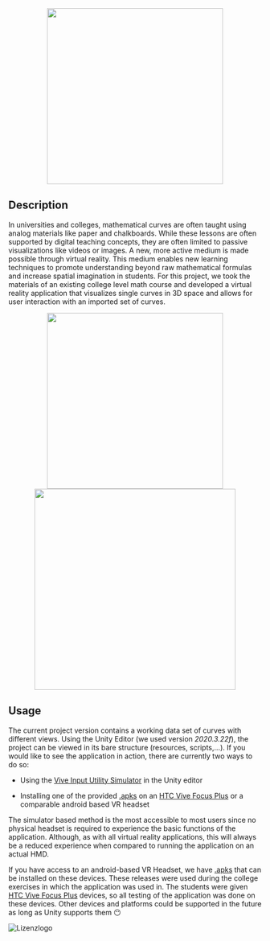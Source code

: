 <div id="header" align="center">
  <img src=".assets/images/paramcurve_logo_white.png" width="350"/>
</div>





<!--

Eine VR-Applikation der Hochschule Kaiserslautern zur Visualisierung und Förderung des besseren Verständnis von Parameterkurven. Parameterkurven 



-->

## Description

In universities and colleges, mathematical curves are often taught using analog materials like
paper and chalkboards. While these lessons are often supported by digital teaching concepts, they are often limited to passive visualizations like videos or images. A new, more active medium is made possible through virtual reality. This medium enables new learning techniques to promote understanding beyond raw mathematical formulas and increase spatial imagination in students. For this project, we took the materials of an existing college level math course and  developed a virtual reality application that visualizes single curves in 3D space and allows for user interaction with an imported set of curves.   

<div id="header" align="center">
  <img src=".assets/images/worldCurve.PNG" width="350"/>
  <img src=".assets/images/tableCurve.PNG" width="400"/>
</div>



## Usage

The current project version contains a working data set of curves with different views. Using the Unity Editor (we used version _2020.3.22f_), the project can be viewed in its bare structure (resources, scripts,...). If you would like to see the application in action, there are currently two ways to do so:

- Using the [Vive Input Utility Simulator](https://github.com/ViveSoftware/ViveInputUtility-Unity/wiki/Simulator)  in the Unity editor

- Installing one of the provided [.apks](https://github.com/VRLAB-HSKL/Vektoranalysis/releases) on an [HTC Vive Focus Plus](https://business.vive.com/us/product/focus-plus/) or a comparable android based VR headset

The simulator based method is the most accessible to most users since no physical headset is required to experience the basic functions of the application. Although, as with all virtual reality applications, this will always be a reduced experience when compared to running the application on an actual HMD.

If you have access to an android-based VR Headset, we have [.apks](https://github.com/VRLAB-HSKL/Vektoranalysis/releases) that can be installed on these devices. These releases were used during the college exercises in which the application was used in. The students were given [HTC Vive Focus Plus](https://business.vive.com/us/product/focus-plus/) devices, so all testing of the application was done on these devices. Other devices and platforms could be supported in the future as long as  Unity supports them 😶



![Lizenzlogo](https://licensebuttons.net/l/by-nc-sa/3.0/de/88x31.png)





<!--- 

## Description

Provide a short description explaining the what, why, and how of your project. Use the following questions as a guide:

- What was your motivation?- Why did you build this project? (Note: the answer is not "Because it was a homework assignment.")- What problem does it solve?- What did you learn?



## Usage

Provide instructions and examples for use. Include screenshots as needed.
To add a screenshot, create an `assets/images` folder in your repository and upload your screenshot to it. Then, using the relative filepath, add it to your README using the following syntax:
    ```md    ![alt text](assets/images/screenshot.png)    ```







## Table of Contents (Optional)
If your README is long, add a table of contents to make it easy for users to find what they need.
- [Installation](#installation)- [Usage](#usage)- [Credits](#credits)- [License](#license)
## Installation
What are the steps required to install your project? Provide a step-by-step description of how to get the development environment running.
## Usage
Provide instructions and examples for use. Include screenshots as needed.
To add a screenshot, create an `assets/images` folder in your repository and upload your screenshot to it. Then, using the relative filepath, add it to your README using the following syntax:
    ```md    ![alt text](assets/images/screenshot.png)    ```

## Credits
List your collaborators, if any, with links to their GitHub profiles.
If you used any third-party assets that require attribution, list the creators with links to their primary web presence in this section.
If you followed tutorials, include links to those here as well.
## License
The last section of a high-quality README file is the license. This lets other developers know what they can and cannot do with your project. If you need help choosing a license, refer to [https://choosealicense.com/](https://choosealicense.com/).
---
🏆 The previous sections are the bare minimum, and your project will ultimately determine the content of this document. You might also want to consider adding the following sections.
## Badges
![badmath](https://img.shields.io/github/languages/top/lernantino/badmath)
Badges aren't necessary, per se, but they demonstrate street cred. Badges let other developers know that you know what you're doing. Check out the badges hosted by [shields.io](https://shields.io/). You may not understand what they all represent now, but you will in time.

## Features
If your project has a lot of features, list them here.
## How to Contribute
If you created an application or package and would like other developers to contribute it, you can include guidelines for how to do so. The [Contributor Covenant](https://www.contributor-covenant.org/) is an industry standard, but you can always write your own if you'd prefer.
## Tests
Go the extra mile and write tests for your application. Then provide examples on how to run them here.



-->